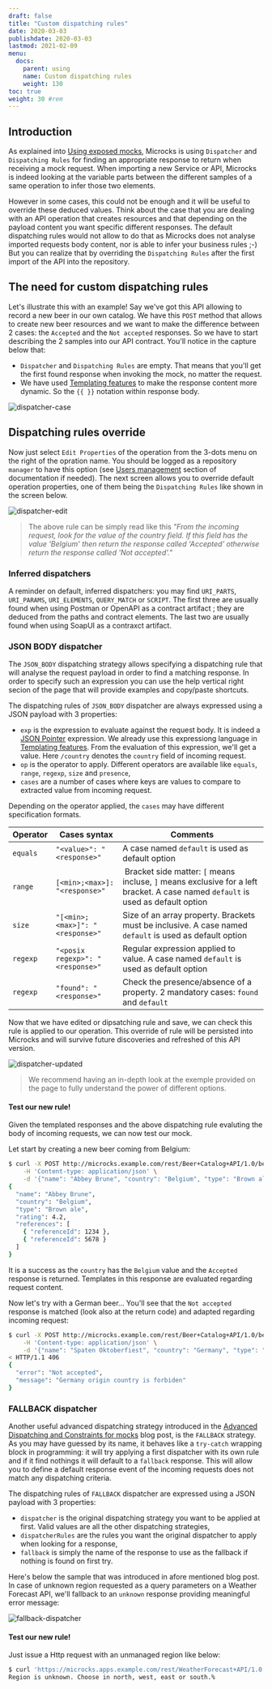```yaml
---
draft: false
title: "Custom dispatching rules"
date: 2020-03-03
publishdate: 2020-03-03
lastmod: 2021-02-09
menu:
  docs:
    parent: using
    name: Custom dispatching rules
    weight: 130
toc: true
weight: 30 #rem
---
```


## Introduction

As explained into [Using exposed mocks](../mocks), Microcks is using `Dispatcher` and `Dispatching Rules` for finding an appropriate response to return when receiving a mock request. When importing a new Service or API, Microcks is indeed looking at the variable parts between the different samples of a same operation to infer those two elements.

However in some cases, this could not be enough and it will be useful to override these deduced values. Think about the case that you are dealing with an API operation that creates resources and that depending on the payload content you want specific different responses. The default dispatching rules would not allow to do that as Microcks does not analyse imported requests body content, nor is able to infer your business rules ;-) But you can realize that by overriding the `Dispatching Rules` after the first import of the API into the repository.


## The need for custom dispatching rules

Let's illustrate this with an example! Say we've got this API allowing to record a new beer in our own catalog. We have this `POST` method that allows to create new beer resources and we want to make the difference between 2 cases: the `Accepted` and the `Not accepted` responses. So we have to start describing the 2 samples into our API contract. You'll notice in the capture below that:

* `Dispatcher` and `Dispatching Rules` are empty. That means that you'll get the first found response when invoking the mock, no matter the request.
* We have used [Templating features](../templates/) to make the response content more dynamic. So the `{{ }}` notation within response body.

![dispatcher-case](/images/dispatcher-case.png)

## Dispatching rules override

Now just select `Edit Properties` of the operation from the 3-dots menu on the right of the opration name. You should be logged as a repository `manager` to have this option (see [Users management](../administrating/users/) section of documentation if needed). The next screen allows you to override default operation properties, one of them being the `Dispatching Rules` like shown in the screen below.

![dispatcher-edit](/images/dispatcher-edit.png)

> The above rule can be simply read like this *"From the incoming request, look for the value of the country field. If this field has the value 'Belgium' then return the response called 'Accepted' otherwise return the response called 'Not accepted'."*

### Inferred dispatchers

A reminder on default, inferred dispatchers: you may find `URI_PARTS`, `URI_PARAMS`, `URI_ELEMENTS`, `QUERY_MATCH` or `SCRIPT`. The first three are usually found when using Postman or OpenAPI as a contract artifact ; they are deduced from the paths and contract elements. The last two are usually found when using SoapUI as a contraxct artifact.

### JSON BODY dispatcher

The `JSON_BODY` dispatching strategy allows specifying a dispatching rule that will analyse the request payload in order to find a matching response. In order to specify such an expression you can use the help vertical right secion of the page that will provide examples and copy/paste shortcuts.

The dispatching rules of `JSON_BODY` dispatcher are always expressed using a JSON payload with 3 properties:

* `exp` is the expression to evaluate against the request body. It is indeed a [JSON Pointer](https://tools.ietf.org/html/rfc6901) expression. We already use this expressiong language in [Templating features](../templates/#json-body-pointer-expression). From the evaluation of this expression, we'll get a value. Here `/country` denotes the `country` field of incoming request.
* `op` is the operator to apply. Different operators are available like `equals`, `range`, `regexp`, `size` and `presence`,
* `cases` are a number of cases where keys are values to compare to extracted value from incoming request.

Depending on the operator applied, the `cases` may have different specification formats.

| Operator | Cases syntax | Comments |
| ---------- | ----------------- | ------- |
| `equals` | `"<value>": "<response>"` | A case named `default` is used as default option |
| `range` | `[<min>;<max>]: "<response>"` | Bracket side matter: `[` means incluse, `]` means exclusive for a left bracket. A case named `default` is used as default option | 
| `size` | `"[<min>;<max>]": "<response>"` | Size of an array property. Brackets must be inclusive. A case named `default` is used as default option |
| `regexp` | `"<posix regexp>": "<response>"` | Regular expression applied to value. A case named `default` is used as default option |
| `regexp` | `"found": "<response>"` | Check the presence/absence of a property. 2 mandatory cases: `found` and `default` |

Now that we have edited or dipsatching rule and save, we can check this rule is applied to our operation. This override of rule will be persisted into Microcks and will survive future discoveries and refreshed of this API version.

![dispatcher-updated](/images/dispatcher-updated.png)

> We recommend having an in-depth look at the exemple provided on the page to fully understand the power of different options.

#### Test our new rule!

Given the templated responses and the above dispatching rule evaluting the body of incoming requests, we can now test our mock.

Let start by creating a new beer coming from Belgium:

```sh
$ curl -X POST http://microcks.example.com/rest/Beer+Catalog+API/1.0/beer \
    -H 'Content-type: application/json' \
    -d '{"name": "Abbey Brune", "country": "Belgium", "type": "Brown ale", "rating": 4.2, "references": [ { "referenceId": 1234 }, { "referenceId": 5678 } ]}'  
{
  "name": "Abbey Brune",
  "country": "Belgium",
  "type": "Brown ale",
  "rating": 4.2,
  "references": [
    { "referenceId": 1234 },
    { "referenceId": 5678 }
  ]
}
```

It is a success as the `country` has the `Belgium` value and the `Accepted` response is returned. Templates in this response are evaluated regarding request content.

Now let's try with a German beer... You'll see that the `Not accepted` response is matched (look also at the return code) and adapted regarding incoming request:

```sh
$ curl -X POST http://microcks.example.com/rest/Beer+Catalog+API/1.0/beer \
    -H 'Content-type: application/json' \
    -d '{"name": "Spaten Oktoberfiest", "country": "Germany", "type": "Amber", "rating": 2.8, "references": []}'
< HTTP/1.1 406 
{
  "error": "Not accepted",
  "message": "Germany origin country is forbiden"
}
```

### FALLBACK dispatcher

Another useful advanced dispatching strategy introduced in the [Advanced Dispatching and Constraints for mocks](../../../../blog/advanced-dispatching-constraints/) blog post, is the `FALLBACK` strategy. As you may have guessed by its name, it behaves like a `try-catch` wrapping block in programming: it will try applying a first dispatcher with its own rule and if it find nothings it will default to a `fallback` response. This will allow you to define a default response event of the incoming requests does not match any dispatching criteria.

The dispatching rules of `FALLBACK` dispatcher are expressed using a JSON payload with 3 properties:

* `dispatcher` is the original dispatching strategy you want to be applied at first. Valid values are all the other dispatching strategies,
* `dispatcherRules` are the rules you want the original dispatcher to apply when looking for a response,
* `fallback` is simply the name of the response to use as the fallback if nothing is found on first try.

Here's below the sample that was introduced in afore mentioned blog post. In case of unknown region requested as a query parameters on a Weather Forecast API, we'll fallback to an `unknown` response providing meaningful error message:

![fallback-dispatcher](/images/blog/advanced-dispatching-constraints-final.png)

#### Test our new rule!

Just issue a Http request with an unmanaged region like below:

```sh
$ curl 'https://microcks.apps.example.com/rest/WeatherForecast+API/1.0.0/forecast?region=center&apiKey=qwertyuiop' -k
Region is unknown. Choose in north, west, east or south.%
```